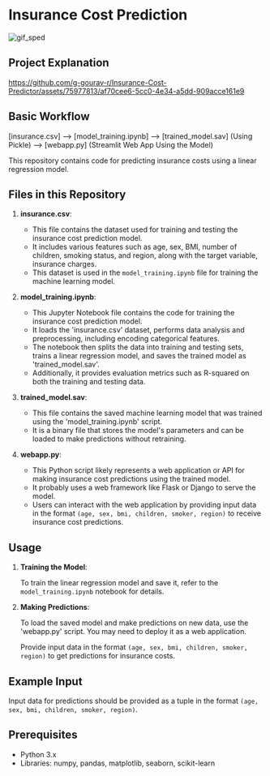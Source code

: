 
# Insurance Cost Prediction

![gif_sped](https://github.com/g-gourav-r/Insurance-Cost-Predictor/assets/75977813/863f5535-a4cd-41b6-92d6-298dd73543c5)

## Project Explanation
https://github.com/g-gourav-r/Insurance-Cost-Predictor/assets/75977813/af70cee6-5cc0-4e34-a5dd-909acce161e9

## Basic Workflow

[insurance.csv] --> [model_training.ipynb] --> [trained_model.sav] (Using Pickle) --> [webapp.py] (Streamlit Web App Using the Model)


This repository contains code for predicting insurance costs using a linear regression model.

## Files in this Repository

1. **insurance.csv**:
   - This file contains the dataset used for training and testing the insurance cost prediction model.
   - It includes various features such as age, sex, BMI, number of children, smoking status, and region, along with the target variable, insurance charges.
   - This dataset is used in the `model_training.ipynb` file for training the machine learning model.

2. **model_training.ipynb**:
   - This Jupyter Notebook file contains the code for training the insurance cost prediction model.
   - It loads the 'insurance.csv' dataset, performs data analysis and preprocessing, including encoding categorical features.
   - The notebook then splits the data into training and testing sets, trains a linear regression model, and saves the trained model as 'trained_model.sav'.
   - Additionally, it provides evaluation metrics such as R-squared on both the training and testing data.

3. **trained_model.sav**:
   - This file contains the saved machine learning model that was trained using the 'model_training.ipynb' script.
   - It is a binary file that stores the model's parameters and can be loaded to make predictions without retraining.

4. **webapp.py**:
   - This Python script likely represents a web application or API for making insurance cost predictions using the trained model.
   - It probably uses a web framework like Flask or Django to serve the model.
   - Users can interact with the web application by providing input data in the format `(age, sex, bmi, children, smoker, region)` to receive insurance cost predictions.

## Usage

1. **Training the Model**:

   To train the linear regression model and save it, refer to the `model_training.ipynb` notebook for details.

2. **Making Predictions**:

   To load the saved model and make predictions on new data, use the 'webapp.py' script. You may need to deploy it as a web application.

   Provide input data in the format `(age, sex, bmi, children, smoker, region)` to get predictions for insurance costs.

## Example Input

Input data for predictions should be provided as a tuple in the format `(age, sex, bmi, children, smoker, region)`.

## Prerequisites

- Python 3.x
- Libraries: numpy, pandas, matplotlib, seaborn, scikit-learn
